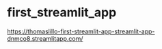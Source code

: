 # first_streamlit_app
https://thomaslillo-first-streamlit-app-streamlit-app-dnmco8.streamlitapp.com/
